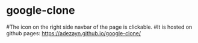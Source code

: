 # google-clone
#The icon on the right side navbar of the page is clickable.
#It is hosted on github pages: https://adezayn.github.io/google-clone/
